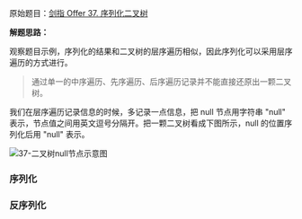 原始题目：[剑指 Offer 37. 序列化二叉树](https://leetcode-cn.com/problems/xu-lie-hua-er-cha-shu-lcof/)

**解题思路：**

观察题目示例，序列化的结果和二叉树的层序遍历相似，因此序列化可以采用层序遍历的方式进行。

> 通过单一的中序遍历、先序遍历、后序遍历记录并不能直接还原出一颗二叉树。

我们在层序遍历记录信息的时候，多记录一点信息，把  null 节点用字符串 "null" 表示，节点值之间用英文逗号分隔开。把一颗二叉树看成下图所示，null 的位置序列化后用 "null" 表示。

![37-二叉树null节点示意图](https://www.lin2j.tech/blog-image/algorithm/lcof/37-%E4%BA%8C%E5%8F%89%E6%A0%91null%E8%8A%82%E7%82%B9%E7%A4%BA%E6%84%8F%E5%9B%BE.png)

### 序列化



### 反序列化